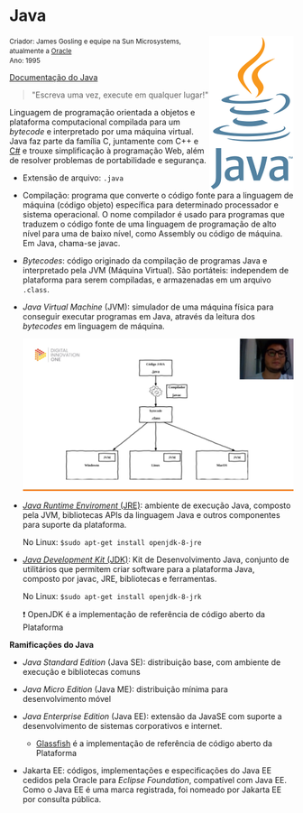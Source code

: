 # Java

<img src=".\java.png" alt="execucaoProgramasJava" align="right" style="width:150px;" /><small>Criador: James Gosling e equipe na Sun Microsystems, atualmente a <a href="https://github.com/oracle">Oracle</a> <br/>Ano: 1995</small>

[Documentação do Java](https://docs.oracle.com/en/java/)

> "Escreva uma vez, execute em qualquer lugar!"

Linguagem de programação orientada a objetos e plataforma computacional compilada para um *bytecode* e interpretado por uma máquina virtual. Java faz parte da família C, juntamente com C++ e [C#](https://github.com/MarleneMoraes/nunca-pare-de-aprender/tree/main/C%23) e trouxe simplificação à programação Web, além de resolver problemas de portabilidade e segurança.

- Extensão de arquivo: `.java`

- Compilação: programa que converte o código fonte para a linguagem de máquina (código objeto) específica para determinado processador e sistema operacional. O nome compilador é usado para programas que traduzem o código fonte de uma linguagem de programação de alto nível para uma de baixo nível, como Assembly ou código de máquina. Em Java, chama-se javac.

- *Bytecodes*: código originado da compilação de programas Java e interpretado pela JVM (Máquina Virtual). São portáteis: independem de plataforma para serem compiladas, e armazenadas em um arquivo `.class`.

- *Java Virtual Machine* (JVM): simulador de uma máquina física para conseguir executar programas em Java, através da leitura dos *bytecodes* em linguagem de máquina. 

  

  <img src=".\execucaoProgramasJava.png" alt="execucaoProgramasJava"/>

- [*Java Runtime Enviroment* (JRE)](https://openjdk.java.net/install/): ambiente de execução Java, composto pela JVM, bibliotecas APIs da linguagem Java e outros componentes para suporte da plataforma.

  No Linux: `$sudo apt-get install openjdk-8-jre`

- [*Java Development Kit* (JDK)](www.oracle.com/technetwork/java/javase/downloads/index.html): Kit de Desenvolvimento Java, conjunto de utilitários que permitem criar software para a plataforma Java, composto por javac, JRE, bibliotecas e ferramentas.

  No Linux: `$sudo apt-get install openjdk-8-jrk`

  :exclamation: OpenJDK é a implementação de referência de código aberto da Plataforma

**Ramificações do Java**

- *Java Standard Edition* (Java SE): distribuição base, com ambiente de execução e bibliotecas comuns

- *Java Micro Edition* (Java ME): distribuição mínima para desenvolvimento móvel
- *Java Enterprise Edition* (Java EE): extensão da JavaSE com suporte a desenvolvimento de sistemas corporativos e internet.
  - [Glassfish](https://javaee.github.io/glassfish) é a implementação de referência de código aberto da Plataforma
- Jakarta EE: códigos, implementações e especificações do Java EE cedidos pela Oracle para *Eclipse Foundation*, compatível com Java EE. Como o Java EE é uma marca registrada, foi nomeado por Jakarta EE por consulta pública.
